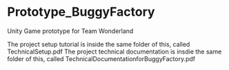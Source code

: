 # Prototype_BuggyFactory
Unity Game prototype for Team Wonderland

The project setup tutorial is inside the same folder of this, called TechnicalSetup.pdf
The project technical documentation is insdie the same folder of this, called TechnicalDocumentationforBuggyFactory.pdf